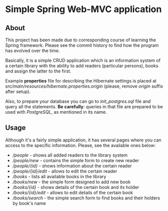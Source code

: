 Simple Spring Web-MVC application
=================================

## About

This project has been made due to corresponding course of learning the Spring framework.
Please see the commit history to find how the program has evolved over the time. 

Basically, it is a simple CRUD application which is an information system of a certain library with the ability
to add readers (particular persons), books and assign the latter to the first.

Example **properties** file for describing the Hibernate settings is placed at *src/main/resources/hibernate.properties.origin*
(please, remove *origin* suffix after setup).

Also, to prepare your database you can go to *init_postgres.sql* file and query all the statements.
**Be carefully**: queries in that file are prepared to be used with *PostgreSQL*, as mentioned in its name.

## Usage

Although it's a fairly simple application, it has several pages where you can access to the specific information.
Please, see the available ones below:
- */people* - shows all added readers to the library system
- */people/new* - contains the simple form to create new reader
- */people/{id}* - shows information about the certain reader
- */people/{id}/edit* - allows to edit the certain reader
- */books* - lists all available books in the library
- */books/new* - the simple form designed to add new book
- */books/{id}* - shows details of the certain book and its holder
- */books/{id}/edit* - allows to edit details of the certain book
- */books/search* - the simple search form to find books and their holders by book's name
